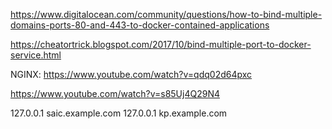 https://www.digitalocean.com/community/questions/how-to-bind-multiple-domains-ports-80-and-443-to-docker-contained-applications

https://cheatortrick.blogspot.com/2017/10/bind-multiple-port-to-docker-service.html



NGINX:
https://www.youtube.com/watch?v=qdq02d64pxc

https://www.youtube.com/watch?v=s85Uj4Q29N4



127.0.0.1   saic.example.com
127.0.0.1   kp.example.com
